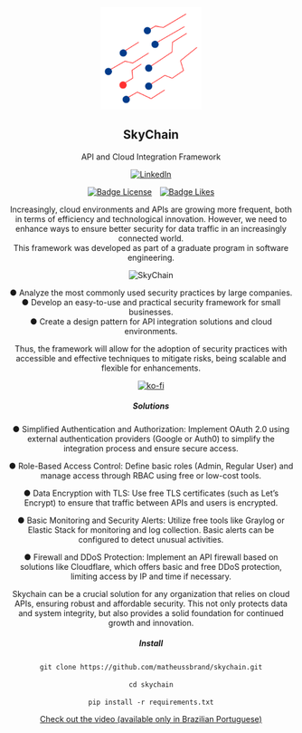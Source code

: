 <div align="center">
   <img src="./img/logo.png" alt="SkyChain" title="SkyChain" style="width: 180px; height: auto;">
</div>

<div align="center">
    <h2>SkyChain</h2>
    <p>API and Cloud Integration Framework</p>
    <a href="https://www.linkedin.com/in/matheussbrandao/" target="_blank" title="LinkedIn">
     <img src="https://img.shields.io/badge/LinkedIn-0077B5?style=for-the-badge&logo=linkedin&logoColor=white" alt="LinkedIn">
    </a>

</div>



<div align = center>

[![Badge License]][License]   [![Badge Likes]][#]

<i class="fa-brands fa-google-drive" style="font-size: 25px;"></i>  <i class="fa-solid fa-cloud" style="font-size: 25px;"></i>    <i class="fa-brands fa-aws" style="font-size: 25px;"></i>
<div style="text-align: center;">



<div style="text-align: center;">
    <p>Increasingly, cloud environments and APIs are growing more frequent, both in terms of efficiency and technological innovation. However, we need to enhance ways to ensure better security for data traffic in an increasingly connected world.<br>
    This framework was developed as part of a graduate program in software engineering.</p>
</div>

<!-- gif com codigo -->

<div style="text-align: center;">
    <img src="./img/clip.gif" alt="SkyChain" title="SkyChain" style="width: 300px; height: auto;">
</div>

<div style="text-align: center;">
    <p> ● Analyze the most commonly used security practices by large companies.<br>
    ● Develop an easy-to-use and practical security framework for small businesses.<br>
    ● Create a design pattern for API integration solutions and cloud environments.</p>
<p>Thus, the framework will allow for the adoption of security practices with accessible and effective techniques to mitigate risks, being scalable and flexible for enhancements.</p>
</div>

<div style="text-align: center;">
    <a href="https://ko-fi.com/U6U2L6TWG" target="_blank">
        <img src="https://ko-fi.com/img/githubbutton_sm.svg" alt="ko-fi" />
    </a>
</div>

<div style="text-align: center;">
    <h5>Solutions</h5>
    
<p> ● Simplified Authentication and Authorization: Implement OAuth 2.0 using external authentication providers (Google or Auth0) to simplify the integration process and ensure secure access.<br>
<p>     ● Role-Based Access Control: Define basic roles (Admin, Regular User) and manage access through RBAC using free or low-cost tools.<br>
<p>     ● Data Encryption with TLS: Use free TLS certificates (such as Let’s Encrypt) to ensure that traffic between APIs and users is encrypted.<br>
<p>     ● Basic Monitoring and Security Alerts: Utilize free tools like Graylog or Elastic Stack for monitoring and log collection. Basic alerts can be configured to detect unusual activities.<br>
<p>    ● Firewall and DDoS Protection: Implement an API firewall based on solutions like Cloudflare, which offers basic and free DDoS protection, limiting access by IP and time if necessary.
</p>

<p> Skychain can be a crucial solution for any organization that relies on cloud APIs, ensuring robust and affordable security. This not only protects data and system integrity, but also provides a solid foundation for continued growth and innovation.
</p>

<div style="text-align: center;">
    <h5>Install</h5>
    <p><code>git clone https://github.com/matheussbrand/skychain.git</code></p>
    <p><code>cd skychain</code></p>
    <p><code>pip install -r requirements.txt</code></p>
</div>


<!-- inserir link -->
<a href="https://www.youtube.com" target="_blank">
    <i class="fa-brands fa-youtube"></i> Check out the video (available only in Brazilian Portuguese)
</a>


</div>



<!---------------------------------------------------------------------------->

[Button Shield]: https://img.shields.io/badge/Shield_Buttons-37a779?style=for-the-badge

[License]: LICENSE
[Shield]: Types/Shield.md
[KBD]: Types/KBD.md
[#]: #


<!---------------------------------[ Badges ]---------------------------------->

[Badge License]: https://img.shields.io/badge/-BY_SA_4.0-ae6c18.svg?style=for-the-badge&labelColor=EF9421&logoColor=white&logo=CreativeCommons
[Badge Likes]: https://img.shields.io/github/stars/MarkedDown/Buttons?style=for-the-badge&labelColor=d0ab23&color=b0901e&logoColor=white&logo=Trustpilot


<!-- [![ko-fi](https://ko-fi.com/img/githubbutton_sm.svg)](https://ko-fi.com/U6U2L6TWG) -->
